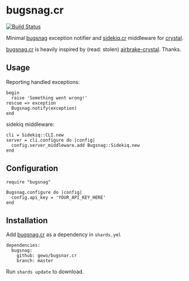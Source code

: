 # bugsnag.cr

[![Build
Status](https://travis-ci.org/gewo/bugsnag.cr.svg)](https://travis-ci.org/gewo/bugsnag.cr/)

Minimal [bugsnag][] exception notifier and [sidekiq.cr][]
middleware for [crystal][].

[bugsnag.cr][] is heavily inspired by (read: stolen)
[airbrake-crystal][]. Thanks.

## Usage

Reporting handled exceptions:

    begin
      raise 'Something went wrong!'
    rescue => exception
      Bugsnag.notify(exception)
    end

sidekiq middleware:

    cli = Sidekiq::CLI.new
    server = cli.configure do |config|
      config.server_middleware.add Bugsnag::Sidekiq.new
    end

## Configuration

    require "bugsnag"

    Bugsnag.configure do |config|
      config.api_key = 'YOUR_API_KEY_HERE'
    end

## Installation

Add [bugsnag.cr][bugsnag.cr] as a dependency in `shards.yml`

    dependencies:
      bugsnag:
        github: gewo/bugsnar.cr
        branch: master

Run `shards update` to download.

[bugsnag.cr]: https://github.com/gewo/bugsnag.cr/
[bugsnag]: https://bugsnag.com/
[crystal]: https://crystal-lang.org/
[sidekiq.cr]: https://github.com/mperham/sidekiq.cr/
[airbrake-crystal]: https://github.com/kyrylo/airbrake-crystal/
